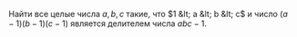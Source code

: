 Найти все целые числа $a,b,c$  такие, что $1 &lt; a &lt; b &lt; c$ и число $\left( a-1 \right)\left( b-1 \right)\left( c-1 \right)$ является делителем числа $abc-1$.